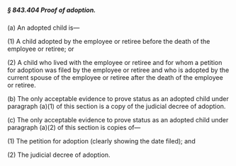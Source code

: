 ##### § 843.404 Proof of adoption. #####

(a) An adopted child is—

(1) A child adopted by the employee or retiree before the death of the employee or retiree; or

(2) A child who lived with the employee or retiree and for whom a petition for adoption was filed by the employee or retiree and who is adopted by the current spouse of the employee or retiree after the death of the employee or retiree.

(b) The only acceptable evidence to prove status as an adopted child under paragraph (a)(1) of this section is a copy of the judicial decree of adoption.

(c) The only acceptable evidence to prove status as an adopted child under paragraph (a)(2) of this section is copies of—

(1) The petition for adoption (clearly showing the date filed); and

(2) The judicial decree of adoption.